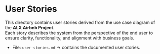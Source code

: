 # User Stories

This directory contains user stories derived from the use case diagram of the **ALX Airbnb Project**.  
Each story describes the system from the perspective of the end user to ensure clarity, functionality, and alignment with business goals.

- File: `user-stories.md` → contains the documented user stories.
